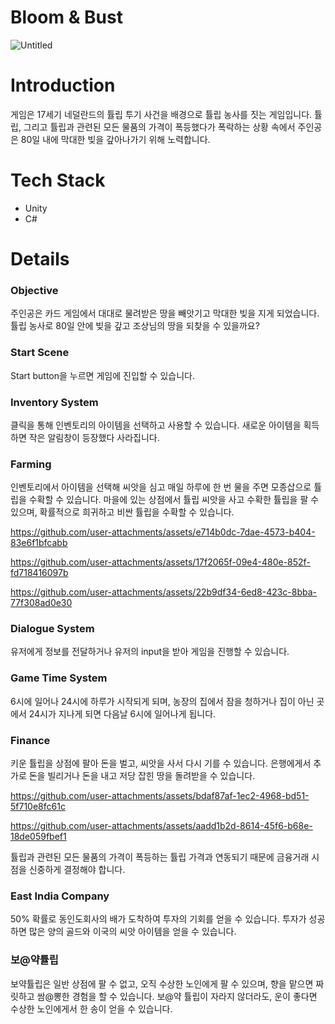# Bloom & Bust
![Untitled](https://github.com/user-attachments/assets/8326aeeb-b8dc-4078-b0dd-2953e3f2a4c1)

# Introduction

게임은 17세기 네덜란드의 튤립 투기 사건을 배경으로 튤립 농사를 짓는 게임입니다. 튤립, 그리고 튤립과 관련된 모든 물품의 가격이 폭등했다가 폭락하는 상황 속에서 주인공은 80일 내에 막대한 빚을 갚아나가기 위해 노력합니다.

# Tech Stack

- Unity
- C#

# Details

### Objective

주인공은 카드 게임에서 대대로 물려받은 땅을 빼앗기고 막대한 빚을 지게 되었습니다. 튤립 농사로 80일 안에 빚을 갚고 조상님의 땅을 되찾을 수 있을까요?

### Start Scene
Start button을 누르면 게임에 진입할 수 있습니다. 

### Inventory System

클릭을 통해 인벤토리의 아이템을 선택하고 사용할 수 있습니다. 새로운 아이템을 획득하면 작은 알림창이 등장했다 사라집니다.

### Farming

인벤토리에서 아이템을 선택해 씨앗을 심고 매일 하루에 한 번 물을 주면 모종삽으로 튤립을 수확할 수 있습니다. 마을에 있는 상점에서 튤립 씨앗을 사고 수확한 튤립을 팔 수 있으며, 확률적으로 희귀하고 비싼 튤립을 수확할 수 있습니다.


https://github.com/user-attachments/assets/e714b0dc-7dae-4573-b404-83e6f1bfcabb

https://github.com/user-attachments/assets/17f2065f-09e4-480e-852f-fd718416097b

https://github.com/user-attachments/assets/22b9df34-6ed8-423c-8bba-77f308ad0e30




### Dialogue System

유저에게 정보를 전달하거나 유저의 input을 받아 게임을 진행할 수 있습니다.

### Game Time System

6시에 일어나 24시에 하루가 시작되게 되며, 농장의 집에서 잠을 청하거나 집이 아닌 곳에서 24시가 지나게 되면 다음날 6시에 일어나게 됩니다.

### Finance
키운 튤립을 상점에 팔아 돈을 벌고, 씨앗을 사서 다시 기를 수 있습니다. 
은행에게서 추가로 돈을 빌리거나 돈을 내고 저당 잡힌 땅을 돌려받을 수 있습니다.

https://github.com/user-attachments/assets/bdaf87af-1ec2-4968-bd51-5f710e8fc61c

https://github.com/user-attachments/assets/aadd1b2d-8614-45f6-b68e-18de059fbef1



튤립과 관련된 모든 물품의 가격이 폭등하는 튤립 가격과 연동되기 때문에 금융거래 시점을 신중하게 결정해야 합니다.

### East India Company

50% 확률로 동인도회사의 배가 도착하여 투자의 기회를 얻을 수 있습니다. 투자가 성공하면 많은 양의 골드와 이국의 씨앗 아이템을 얻을 수 있습니다.

### 보@약튤립

보약튤립은 일반 상점에 팔 수 없고, 오직 수상한 노인에게 팔 수 있으며, 향을 맡으면 짜릿하고 쌈@뽕한 경험을 할 수 있습니다.
보@약 튤립이 자라지 않더라도, 운이 좋다면 수상한 노인에게서 한 송이 얻을 수 있습니다.
